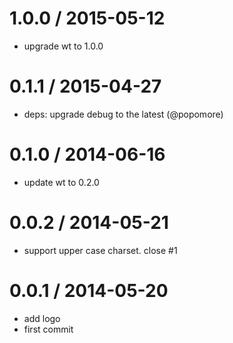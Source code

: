 
1.0.0 / 2015-05-12
==================

 * upgrade wt to 1.0.0

0.1.1 / 2015-04-27
==================

 * deps: upgrade debug to the latest (@popomore)

0.1.0 / 2014-06-16
==================

 * update wt to 0.2.0

0.0.2 / 2014-05-21
==================

 * support upper case charset. close #1

0.0.1 / 2014-05-20
==================

 * add logo
 * first commit
